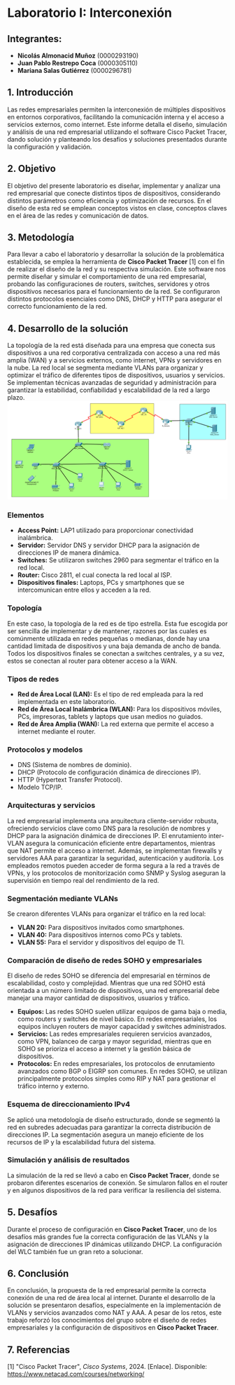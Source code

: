 # Laboratorio I: Interconexión

## Integrantes:
- **Nicolás Almonacid Muñoz** (0000293190)
- **Juan Pablo Restrepo Coca** (0000305110)
- **Mariana Salas Gutiérrez** (0000296781)

## 1. Introducción
Las redes empresariales permiten la interconexión de múltiples dispositivos en entornos corporativos, facilitando la comunicación interna y el acceso a servicios externos, como internet. Este informe detalla el diseño, simulación y análisis de una red empresarial utilizando el software Cisco Packet Tracer, dando solución y planteando los desafíos y soluciones presentados durante la configuración y validación.

## 2. Objetivo
El objetivo del presente laboratorio es diseñar, implementar y analizar una red empresarial que conecte distintos tipos de dispositivos, considerando distintos parámetros como eficiencia y optimización de recursos. En el diseño de esta red se emplean conceptos vistos en clase, conceptos claves en el área de las redes y comunicación de datos.

## 3. Metodología
Para llevar a cabo el laboratorio y desarrollar la solución de la problemática establecida, se emplea la herramienta de **Cisco Packet Tracer** [1] con el fin de realizar el diseño de la red y su respectiva simulación. Este software nos permite diseñar y simular el comportamiento de una red empresarial, probando las configuraciones de routers, switches, servidores y otros dispositivos necesarios para el funcionamiento de la red. Se configuraron distintos protocolos esenciales como DNS, DHCP y HTTP para asegurar el correcto funcionamiento de la red.

## 4. Desarrollo de la solución

La topología de la red está diseñada para una empresa que conecta sus dispositivos a una red corporativa centralizada con acceso a una red más amplia (WAN) y a servicios externos, como internet, VPNs y servidores en la nube. La red local se segmenta mediante VLANs para organizar y optimizar el tráfico de diferentes tipos de dispositivos, usuarios y servicios. Se implementan técnicas avanzadas de seguridad y administración para garantizar la estabilidad, confiabilidad y escalabilidad de la red a largo plazo.
![Imagen](RedEmpresarial.png)

### Elementos
- **Access Point:** LAP1 utilizado para proporcionar conectividad inalámbrica.
- **Servidor:** Servidor DNS y servidor DHCP para la asignación de direcciones IP de manera dinámica.
- **Switches:** Se utilizaron switches 2960 para segmentar el tráfico en la red local.
- **Router:** Cisco 2811, el cual conecta la red local al ISP.
- **Dispositivos finales:** Laptops, PCs y smartphones que se intercomunican entre ellos y acceden a la red.

### Topología
En este caso, la topología de la red es de tipo estrella. Esta fue escogida por ser sencilla de implementar y de mantener, razones por las cuales es comúnmente utilizada en redes pequeñas o medianas, donde hay una cantidad limitada de dispositivos y una baja demanda de ancho de banda. Todos los dispositivos finales se conectan a switches centrales, y a su vez, estos se conectan al router para obtener acceso a la WAN.

### Tipos de redes
- **Red de Área Local (LAN):** Es el tipo de red empleada para la red implementada en este laboratorio.
- **Red de Área Local Inalámbrica (WLAN):** Para los dispositivos móviles, PCs, impresoras, tablets y laptops que usan medios no guiados.
- **Red de Área Amplia (WAN):** La red externa que permite el acceso a internet mediante el router.

### Protocolos y modelos
- DNS (Sistema de nombres de dominio).
- DHCP (Protocolo de configuración dinámica de direcciones IP).
- HTTP (Hypertext Transfer Protocol).
- Modelo TCP/IP.

### Arquitecturas y servicios
La red empresarial implementa una arquitectura cliente-servidor robusta, ofreciendo servicios clave como DNS para la resolución de nombres y DHCP para la asignación dinámica de direcciones IP. El enrutamiento inter-VLAN asegura la comunicación eficiente entre departamentos, mientras que NAT permite el acceso a internet. Además, se implementan firewalls y servidores AAA para garantizar la seguridad, autenticación y auditoría. Los empleados remotos pueden acceder de forma segura a la red a través de VPNs, y los protocolos de monitorización como SNMP y Syslog aseguran la supervisión en tiempo real del rendimiento de la red.

### Segmentación mediante VLANs
Se crearon diferentes VLANs para organizar el tráfico en la red local:
- **VLAN 20:** Para dispositivos invitados como smartphones.
- **VLAN 40:** Para dispositivos internos como PCs y tablets.
- **VLAN 55:** Para el servidor y dispositivos del equipo de TI.

### Comparación de diseño de redes SOHO y empresariales
El diseño de redes SOHO se diferencia del empresarial en términos de escalabilidad, costo y complejidad. Mientras que una red SOHO está orientada a un número limitado de dispositivos, una red empresarial debe manejar una mayor cantidad de dispositivos, usuarios y tráfico.

- **Equipos:** Las redes SOHO suelen utilizar equipos de gama baja o media, como routers y switches de nivel básico. En redes empresariales, los equipos incluyen routers de mayor capacidad y switches administrados.
- **Servicios:** Las redes empresariales requieren servicios avanzados, como VPN, balanceo de carga y mayor seguridad, mientras que en SOHO se prioriza el acceso a internet y la gestión básica de dispositivos.
- **Protocolos:** En redes empresariales, los protocolos de enrutamiento avanzados como BGP o EIGRP son comunes. En redes SOHO, se utilizan principalmente protocolos simples como RIP y NAT para gestionar el tráfico interno y externo.

### Esquema de direccionamiento IPv4
Se aplicó una metodología de diseño estructurado, donde se segmentó la red en subredes adecuadas para garantizar la correcta distribución de direcciones IP. La segmentación asegura un manejo eficiente de los recursos de IP y la escalabilidad futura del sistema.

### Simulación y análisis de resultados
La simulación de la red se llevó a cabo en **Cisco Packet Tracer**, donde se probaron diferentes escenarios de conexión. Se simularon fallos en el router y en algunos dispositivos de la red para verificar la resiliencia del sistema.

## 5. Desafíos
Durante el proceso de configuración en **Cisco Packet Tracer**, uno de los desafíos más grandes fue la correcta configuración de las VLANs y la asignación de direcciones IP dinámicas utilizando DHCP. La configuración del WLC también fue un gran reto a solucionar.

## 6. Conclusión
En conclusión, la propuesta de la red empresarial permite la correcta conexión de una red de área local al internet. Durante el desarrollo de la solución se presentaron desafíos, especialmente en la implementación de VLANs y servicios avanzados como NAT y AAA. A pesar de los retos, este trabajo reforzó los conocimientos del grupo sobre el diseño de redes empresariales y la configuración de dispositivos en **Cisco Packet Tracer**.

## 7. Referencias
[1] "Cisco Packet Tracer", *Cisco Systems*, 2024. [Enlace]. Disponible: https://www.netacad.com/courses/networking/
